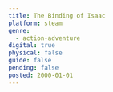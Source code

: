 ```yaml
---
title: The Binding of Isaac
platform: steam
genre:
  - action-adventure
digital: true
physical: false
guide: false
pending: false
posted: 2000-01-01
---
```

